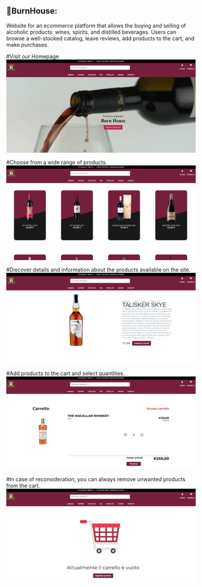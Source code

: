 ## 🍷BurnHouse:
Website for an ecommerce platform that allows the buying and selling of alcoholic products: wines, spirits, and distilled beverages. Users can browse a well-stocked catalog, leave reviews, add products to the cart, and make purchases.

#Visit our Homepage
![Home](./home.PNG)


#Choose from a wide range of products.
![Catalogue](./catalogue.PNG)


#Discover details and information about the products available on the site.
![Product](./product.PNG)


#Add products to the cart and select quantities.
![Cart](./cart.PNG)


#In case of reconsideration, you can always remove unwanted products from the cart.
![Empty Cart](./emptyCart.PNG)

